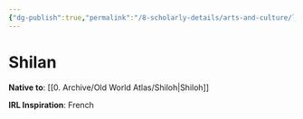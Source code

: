 ```yaml
---
{"dg-publish":true,"permalink":"/8-scholarly-details/arts-and-culture/languages/shilan/","noteIcon":""}
---
```


# Shilan

**Native to**: [[0. Archive/Old World Atlas/Shiloh\|Shiloh]] 

**IRL Inspiration**: French 